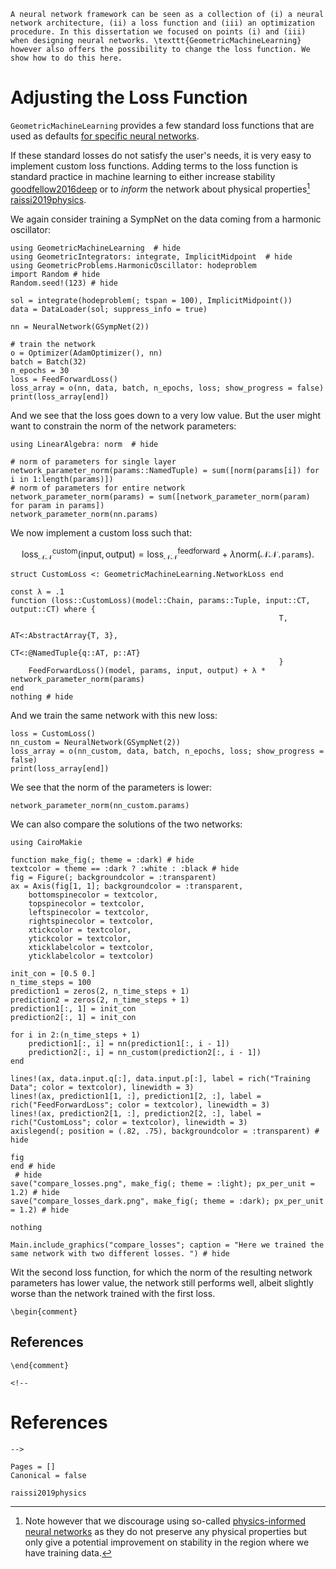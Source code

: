 ```@raw latex
A neural network framework can be seen as a collection of (i) a neural network architecture, (ii) a loss function and (iii) an optimization procedure. In this dissertation we focused on points (i) and (iii) when designing neural networks. \texttt{GeometricMachineLearning} however also offers the possibility to change the loss function. We show how to do this here.
```

# Adjusting the Loss Function

`GeometricMachineLearning` provides a few standard loss functions that are used as defaults [for specific neural networks](@ref "Different Neural Network Losses").

If these standard losses do not satisfy the user's needs, it is very easy to implement custom loss functions. Adding terms to the loss function is standard practice in machine learning to either increase stability [goodfellow2016deep](@cite) or to *inform* the network about physical properties[^1] [raissi2019physics](@cite).

[^1]: Note however that we discourage using so-called [physics-informed neural networks](@ref "A Note on Physics-Informed Neural Networks") as they do not preserve any physical properties but only give a potential improvement on stability in the region where we have training data.

We again consider training a SympNet on the data coming from a harmonic oscillator:

```@example change_loss
using GeometricMachineLearning  # hide
using GeometricIntegrators: integrate, ImplicitMidpoint  # hide
using GeometricProblems.HarmonicOscillator: hodeproblem
import Random # hide
Random.seed!(123) # hide

sol = integrate(hodeproblem(; tspan = 100), ImplicitMidpoint()) 
data = DataLoader(sol; suppress_info = true)

nn = NeuralNetwork(GSympNet(2))

# train the network
o = Optimizer(AdamOptimizer(), nn)
batch = Batch(32)
n_epochs = 30
loss = FeedForwardLoss()
loss_array = o(nn, data, batch, n_epochs, loss; show_progress = false)
print(loss_array[end])
```

And we see that the loss goes down to a very low value. But the user might want to constrain the norm of the network parameters:

```@example change_loss
using LinearAlgebra: norm  # hide

# norm of parameters for single layer
network_parameter_norm(params::NamedTuple) = sum([norm(params[i]) for i in 1:length(params)])
# norm of parameters for entire network
network_parameter_norm(params) = sum([network_parameter_norm(param) for param in params])
network_parameter_norm(nn.params)
```

We now implement a custom loss such that:

```math
    \mathrm{loss}_\mathcal{NN}^\mathrm{custom}(\mathrm{input}, \mathrm{output}) = \mathrm{loss}_\mathcal{NN}^\mathrm{feedforward} + \lambda \mathrm{norm}(\mathcal{NN}\mathtt{.params}).
```

```@example change_loss
struct CustomLoss <: GeometricMachineLearning.NetworkLoss end

const λ = .1
function (loss::CustomLoss)(model::Chain, params::Tuple, input::CT, output::CT) where {
                                                            T,
                                                            AT<:AbstractArray{T, 3}, 
                                                            CT<:@NamedTuple{q::AT, p::AT}
                                                            }
    FeedForwardLoss()(model, params, input, output) + λ * network_parameter_norm(params)
end
nothing # hide
```

And we train the same network with this new loss:

```@example change_loss
loss = CustomLoss()
nn_custom = NeuralNetwork(GSympNet(2))
loss_array = o(nn_custom, data, batch, n_epochs, loss; show_progress = false)
print(loss_array[end])
```

We see that the norm of the parameters is lower:

```@example change_loss
network_parameter_norm(nn_custom.params)
```

We can also compare the solutions of the two networks:

```@setup change_loss
using CairoMakie

function make_fig(; theme = :dark) # hide
textcolor = theme == :dark ? :white : :black # hide
fig = Figure(; backgroundcolor = :transparent)
ax = Axis(fig[1, 1]; backgroundcolor = :transparent, 
    bottomspinecolor = textcolor, 
    topspinecolor = textcolor,
    leftspinecolor = textcolor,
    rightspinecolor = textcolor,
    xtickcolor = textcolor, 
    ytickcolor = textcolor,
    xticklabelcolor = textcolor,
    yticklabelcolor = textcolor)

init_con = [0.5 0.]
n_time_steps = 100
prediction1 = zeros(2, n_time_steps + 1)
prediction2 = zeros(2, n_time_steps + 1)
prediction1[:, 1] = init_con
prediction2[:, 1] = init_con

for i in 2:(n_time_steps + 1)
    prediction1[:, i] = nn(prediction1[:, i - 1])
    prediction2[:, i] = nn_custom(prediction2[:, i - 1])
end

lines!(ax, data.input.q[:], data.input.p[:], label = rich("Training Data"; color = textcolor), linewidth = 3)
lines!(ax, prediction1[1, :], prediction1[2, :], label = rich("FeedForwardLoss"; color = textcolor), linewidth = 3)
lines!(ax, prediction2[1, :], prediction2[2, :], label = rich("CustomLoss"; color = textcolor), linewidth = 3)
axislegend(; position = (.82, .75), backgroundcolor = :transparent) # hide

fig
end # hide
 # hide
save("compare_losses.png", make_fig(; theme = :light); px_per_unit = 1.2) # hide
save("compare_losses_dark.png", make_fig(; theme = :dark); px_per_unit = 1.2) # hide

nothing
```

```@example
Main.include_graphics("compare_losses"; caption = "Here we trained the same network with two different losses. ") # hide
```

Wit the second loss function, for which the norm of the resulting network parameters has lower value, the network still performs well, albeit slightly worse than the network trained with the first loss.

```@raw latex
\begin{comment}
```
## References

```@raw latex
\end{comment}
```

```@raw html
<!--
```
# References

```@raw html
-->
```

```@bibliography
Pages = []
Canonical = false

raissi2019physics
```